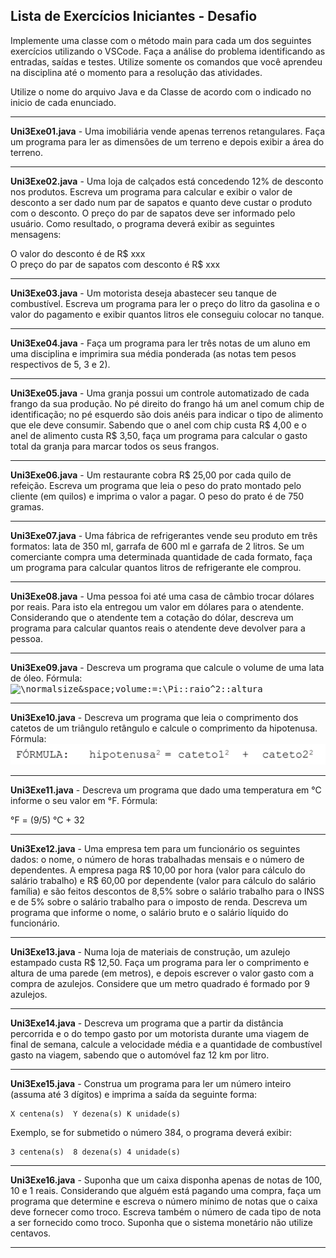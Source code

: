 ## Lista de Exercícios Iniciantes - Desafio

Implemente  uma  classe  com  o  método main  para  cada  um  dos seguintes  exercícios utilizando o VSCode. Faça a análise do problema identificando as entradas, saídas e testes. Utilize  somente  os  comandos  que  você  aprendeu  na  disciplina  até  o  momento  para  a resolução das atividades.

Utilize o nome do arquivo Java e da Classe de acordo com o indicado no inicio de cada enunciado.

----------
**Uni3Exe01.java** - Uma  imobiliária  vende  apenas  terrenos  retangulares.  Faça  um programa para  ler  as dimensões de um terreno e depois exibir a área do terreno.

----------
**Uni3Exe02.java** - Uma  loja  de  calçados  está  concedendo  12%  de  desconto  nos  produtos.  Escreva  um programa para  calcular  e  exibir  o valor  de  desconto  a  ser  dado  num  par  de  sapatos  e quanto  deve  custar  o  produto  com  o  desconto.  O  preço  do  par  de  sapatos  deve  ser informado  pelo  usuário.  Como  resultado,  o programa deverá  exibir  as  seguintes mensagens: 
  
  O valor do desconto é de R$ xxx <br>
  O preço do par de sapatos com desconto é R$ xxx
  
----------
**Uni3Exe03.java** - Um motorista deseja abastecer seu tanque de combustível. Escreva um programa para ler o preço do litro da gasolina e o valor do pagamento e exibir quantos litros ele conseguiu colocar no tanque.
  
----------
**Uni3Exe04.java** - Faça um programa para ler três notas de um  aluno em uma disciplina e imprimira sua média ponderada (as notas tem pesos respectivos de 5, 3 e 2).
  
----------
**Uni3Exe05.java** - Uma  granja  possui  um  controle  automatizado  de  cada  frango  da  sua  produção.  No  pé direito do frango há um anel comum chip de identificação; no pé esquerdo são dois anéis para indicar o tipo de alimento que ele deve consumir. Sabendo que o anel com chip custa R$ 4,00 e o anel de alimento custa R$ 3,50, faça um programa para calcular o gasto total da granja para marcar todos os seus frangos.
  
----------
**Uni3Exe06.java** - Um restaurante cobra R$ 25,00 por cada quilo de refeição. Escreva um programa que leia o peso do prato montado pelo cliente (em quilos) e imprima o valor a pagar. O peso do prato é de 750 gramas.
  
----------
**Uni3Exe07.java** - Uma fábrica de refrigerantes vende seu produto em três formatos: lata de 350 ml, garrafa de 600 ml e garrafa de 2 litros. Se um comerciante compra uma determinada quantidade de  cada  formato,  faça  um programa para  calcular  quantos  litros  de  refrigerante  ele comprou.
  
----------
**Uni3Exe08.java** - Uma pessoa foi até uma casa de câmbio trocar dólares por reais. Para isto ela entregou um valor em dólares para o atendente. Considerando que o atendente tem a cotação do dólar, descreva um programa para calcular quantos reais o atendente deve devolver para a pessoa.
  
----------
**Uni3Exe09.java** - Descreva um programa que calcule o volume de uma lata de óleo. Fórmula:<br> <kbd>
  ![\normalsize&space;volume\:=\:\Pi\:*\:raio^2\:*\:altura](https://latex.codecogs.com/svg.latex?\normalsize&space;volume=\Pi*raio^2*altura)<br>
</kbd>

----------
<!--- [//]: # FIXME: erro na fórmula no navegador Safari --->
**Uni3Exe10.java** - Descreva um programa que leia o comprimento dos catetos de um triângulo retângulo e calcule o comprimento da hipotenusa. Fórmula:<br> <kbd>
![Equação da hipotenusa](imgs/img_Hipotenusa.png "Equação da hipotenusa")

<!--- 
  ![\normalsize&space;hipotenusa^2\:=\:cateto1^2\:+\:cateto2^2](https://latex.codecogs.com/svg.latex?\normalsize&space;hipotenusa^2=cateto1^2+cateto2^2)<br>
--->

</kbd>
  
----------
**Uni3Exe11.java** - Descreva um programa que dado uma temperatura em &deg;C informe o seu valor em &deg;F. Fórmula:

  &deg;F = (9/5) &deg;C + 32
  
----------
**Uni3Exe12.java** - Uma empresa tem para um funcionário os seguintes dados: o nome, o número de horas trabalhadas  mensais  e  o  número  de  dependentes.  A  empresa  paga  R$  10,00  por  hora (valor para cálculo do salário trabalho) e R$ 60,00 por dependente (valor para cálculo do salário família) e são feitos descontos de 8,5% sobre o salário trabalho para o INSS e de 5% sobre o salário trabalho para o imposto de renda. Descreva um programa que informe o nome, o salário bruto e o salário líquido do funcionário.

 ----------
**Uni3Exe13.java** - Numa loja de materiais de construção, um azulejo estampado custa R$ 12,50. Faça um programa para ler o comprimento e altura de uma parede (em metros), e depois escrever o valor gasto com a compra de azulejos. Considere que um metro quadrado é formado por 9 azulejos.
  
----------
**Uni3Exe14.java** - Descreva um programa que a partir da distância percorrida e o do tempo gasto por um motorista  durante  uma  viagem  de  final  de  semana,  calcule  a  velocidade  média  e  a quantidade de combustível gasto na viagem, sabendo que o automóvel faz 12 km por litro.

----------
**Uni3Exe15.java** - Construa um programa para ler um  número inteiro (assuma  até 3  dígitos)  e imprima  a saída da seguinte forma:

    X centena(s)  Y dezena(s) K unidade(s)

Exemplo, se for submetido o número 384, o programa deverá exibir:

    3 centena(s)  8 dezena(s) 4 unidade(s)

----------
**Uni3Exe16.java** - Suponha que um caixa disponha apenas de notas de 100, 10 e 1 reais. Considerando que alguém está pagando uma compra, faça um programa que determine e escreva o número mínimo  de  notas  que  o  caixa  deve  fornecer  como  troco.  Escreva  também  o  número  de cada tipo de nota a ser fornecido como troco. Suponha que o sistema monetário não utilize centavos.

----------
